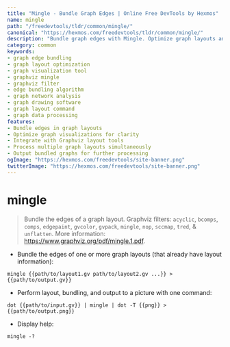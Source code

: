 ```yaml
---
title: "Mingle - Bundle Graph Edges | Online Free DevTools by Hexmos"
name: mingle
path: "/freedevtools/tldr/common/mingle/"
canonical: "https://hexmos.com/freedevtools/tldr/common/mingle/"
description: "Bundle graph edges with Mingle. Optimize graph layouts and create cleaner visualizations by grouping related edges. Free online tool, no registration required."
category: common
keywords:
- graph edge bundling
- graph layout optimization
- graph visualization tool
- graphviz mingle
- graphviz filter
- edge bundling algorithm
- graph network analysis
- graph drawing software
- graph layout command
- graph data processing
features:
- Bundle edges in graph layouts
- Optimize graph visualizations for clarity
- Integrate with Graphviz layout tools
- Process multiple graph layouts simultaneously
- Output bundled graphs for further processing
ogImage: "https://hexmos.com/freedevtools/site-banner.png"
twitterImage: "https://hexmos.com/freedevtools/site-banner.png"
---
```


# mingle

> Bundle the edges of a graph layout.
> Graphviz filters: `acyclic`, `bcomps`, `comps`, `edgepaint`, `gvcolor`, `gvpack`, `mingle`, `nop`, `sccmap`, `tred`, & `unflatten`.
> More information: <https://www.graphviz.org/pdf/mingle.1.pdf>.

- Bundle the edges of one or more graph layouts (that already have layout information):

`mingle {{path/to/layout1.gv path/to/layout2.gv ...}} > {{path/to/output.gv}}`

- Perform layout, bundling, and output to a picture with one command:

`dot {{path/to/input.gv}} | mingle | dot -T {{png}} > {{path/to/output.png}}`

- Display help:

`mingle -?`
